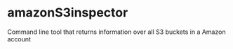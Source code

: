 # amazonS3inspector
Command line tool that returns information over all S3 buckets in a Amazon account
